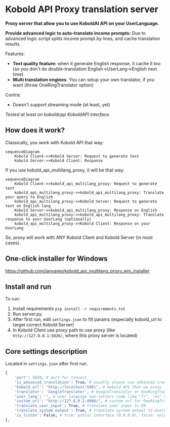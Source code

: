 # Kobold API Proxy translation server

**Proxy server that allow you to use KoboldAI API on your UserLanguage.**

**Provide advanced logic to auto-translate income prompts:**
Due to advanced logic script splits income prompt by lines, and cache translation results.
 
Features:
- **Text quality feature:** when it generate English response, it cache it too (so you don't do double-translation English->UserLang->English next time)
- **Multi translation engines**. You can setup your own translator, if you want (throw OneRingTranslator option)

Contra:
- Doesn't support streaming mode (at least, yet)

_Tested at least on koboldcpp KoboldAPI interface._

## How does it work?

Classically, you work with Kobold API that way:
```mermaid
sequenceDiagram
    Kobold Client->>Kobold Server: Request to generate text
    Kobold Server->>Kobold Client: Response
```

If you use kobold_api_multilang_proxy, it will be that way:
```mermaid
sequenceDiagram
    Kobold Client->>kobold_api_multilang_proxy: Request to generate text
    kobold_api_multilang_proxy->>kobold_api_multilang_proxy: Translate your query to English
    kobold_api_multilang_proxy->>Kobold Server: Request to generate text on English lang
    Kobold Server->>kobold_api_multilang_proxy: Response on English
    kobold_api_multilang_proxy->>kobold_api_multilang_proxy: Translate response to your UserLang (optionally)
    kobold_api_multilang_proxy->>Kobold Client: Response on your UserLang
```

So, proxy will work with ANY Kobold Client and Kobold Server (in most cases).

## One-click installer for Windows

https://github.com/janvarev/kobold_api_multilang_proxy_win_installer

## Install and run

To run: 
1. Install requirements ```pip install -r requirements.txt```
2. Run server.py.
3. After first run, edit `settings.json` to fill params (especially kobold_url to target correct Kobold Server)
4. In Kobold Client use proxy path to use proxy (like `http://127.0.0.1:5020/`, where this proxy server is located)

## Core settings description

Located in `settings.json` after first run.

```python
{
    'port': 5020, # port for connect
    'is_advanced_translation': True, # usually always use advanced translation
    'kobold_url': "http://localhost:5001", # kobold API that we proxy
    'translator': 'GoogleTranslator', # GoogleTranslator or OneRingTranslator.
    'user_lang': '', # user language two-letters code like "fr", "es" etc.
    'custom_url': "http://127.0.0.1:4990/", # custom url for OneRingTranslator server
    'translate_user_input': True, # translate user input to EN
    'translate_system_output': True, # translate system output to UserLang
    'is_listen': False, # true: public interface (0.0.0.0), false: only local interface (localhost, 127.0.0.1)
},
```

